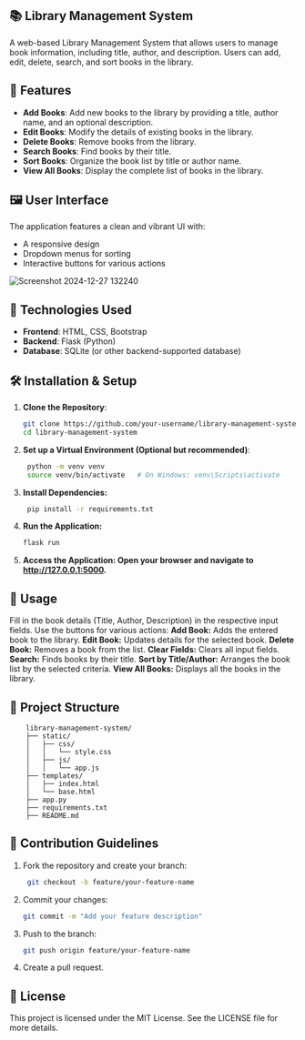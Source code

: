 ## 📚 Library Management System

A web-based Library Management System that allows users to manage book information, including title, author, and description. Users can add, edit, delete, search, and sort books in the library.

## 🌟 Features

- **Add Books**: Add new books to the library by providing a title, author name, and an optional description.
- **Edit Books**: Modify the details of existing books in the library.
- **Delete Books**: Remove books from the library.
- **Search Books**: Find books by their title.
- **Sort Books**: Organize the book list by title or author name.
- **View All Books**: Display the complete list of books in the library.

## 🖼️ User Interface

The application features a clean and vibrant UI with:
- A responsive design
- Dropdown menus for sorting
- Interactive buttons for various actions

![Screenshot 2024-12-27 132240](https://github.com/user-attachments/assets/196fb379-6945-4725-a9bc-07e429b368b0)


## 🚀 Technologies Used

- **Frontend**: HTML, CSS, Bootstrap
- **Backend**: Flask (Python)
- **Database**: SQLite (or other backend-supported database)

## 🛠️ Installation & Setup

1. **Clone the Repository**:
   ```bash
   git clone https://github.com/your-username/library-management-system.git
   cd library-management-system
   
2. **Set up a Virtual Environment (Optional but recommended)**:
   ```bash
    python -m venv venv
    source venv/bin/activate   # On Windows: venv\Scripts\activate

3. **Install Dependencies:**
   ```bash
    pip install -r requirements.txt
   
4. **Run the Application:**
    ```bash
    flask run

5. **Access the Application: Open your browser and navigate to http://127.0.0.1:5000.**


## 💾 Usage

Fill in the book details (Title, Author, Description) in the respective input fields.
Use the buttons for various actions:
**Add Book:** Adds the entered book to the library.
**Edit Book:** Updates details for the selected book.
**Delete Book:** Removes a book from the list.
**Clear Fields:** Clears all input fields.
**Search:** Finds books by their title.
**Sort by Title/Author:** Arranges the book list by the selected criteria.
**View All Books:** Displays all the books in the library.

## 📂 Project Structure
      
        library-management-system/
        ├── static/
        │   ├── css/
        │   │   └── style.css
        │   ├── js/
        │   │   └── app.js
        ├── templates/
        │   ├── index.html
        │   └── base.html
        ├── app.py
        ├── requirements.txt
        ├── README.md


## 🤝 Contribution Guidelines
1. Fork the repository and create your branch:
   ```bash
    git checkout -b feature/your-feature-name
2. Commit your changes:
    ```bash
    git commit -m "Add your feature description"
3. Push to the branch:
    ```bash
    git push origin feature/your-feature-name
4. Create a pull request.
   

## 📜 License
This project is licensed under the MIT License. See the LICENSE file for more details.








